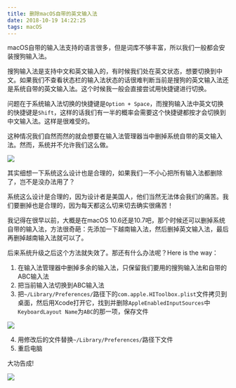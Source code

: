 ```yaml
---
title: 删除macOS自带的英文输入法
date: 2018-10-19 14:22:25
tags: macOS
---
```


macOS自带的输入法支持的语言很多，但是词库不够丰富，所以我们一般都会安装搜狗输入法。

搜狗输入法是支持中文和英文输入的，有时候我们处在英文状态，想要切换到中文。如果我们不查看状态栏的输入法状态的话很难判断当前是搜狗的英文输入法还是系统自带的英文输入法。这个时候我一般会直接尝试用快捷键进行切换。

问题在于系统输入法切换的快捷键是`Option + Space`，而搜狗输入法中英文切换的快捷键是`Shift`，这样的话我们有一半的概率会需要这个快捷键都按才会切换到中文输入法。这样是很难受的。

这种情况我们自然而然的就会想要在输入法管理器当中删掉系统自带的英文输入法。然而，系统并不允许我们这么做。

![]({{site.url}}/assets/img{{page.id}}/gray.png)

其实细想一下系统这么设计也是合理的，如果我们一不小心把所有输入法都删除了，岂不是没办法用了？

系统这么设计是合理的，因为设计者是美国人，他们当然无法体会我们的痛苦。我们要删掉也是合理的，因为每天都这么切来切去确实很痛苦！

我记得在很早以前，大概是在macOS 10.6还是10.7吧，那个时候还可以删掉系统自带的输入法，方法很奇葩：先添加一下越南输入法，然后删掉英文输入法，最后再删掉越南输入法就可以了。

后来系统升级之后这个方法就失效了。那还有什么办法呢？Here is the way：

1. 在输入法管理器中删掉多余的输入法，只保留我们要用的搜狗输入法和自带的ABC输入法
2. 把当前输入法切换到ABC输入法
3. 把`~/Library/Preferences/`路径下的`com.apple.HIToolbox.plist`文件拷贝到桌面，然后用Xcode打开它，找到并删除`AppleEnabledInputSources`中`KeyboardLayout Name`为`ABC`的那一项，保存文件

![]({{site.url}}/assets/img{{page.id}}/abc.png)

4. 用修改后的文件替换`~/Library/Preferences/`路径下文件
5. 重启电脑

大功告成!

![]({{site.url}}/assets/img{{page.id}}/removed.png)



